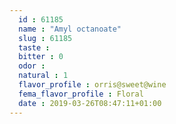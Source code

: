 ```yaml
---
  id : 61185
  name : "Amyl octanoate"
  slug : 61185
  taste : 
  bitter : 0
  odor : 
  natural : 1
  flavor_profile : orris@sweet@wine
  fema_flavor_profile : Floral
  date : 2019-03-26T08:47:11+01:00
---
```



